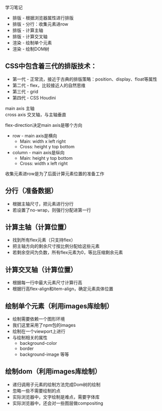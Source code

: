 学习笔记

* 排版 - 根据浏览器属性进行排版
* 排版 - 分行：收集元素进row
* 排版 - 计算主轴
* 排版 - 计算交叉轴
* 渲染 - 绘制单个元素
* 渲染 - 绘制DOM树

## CSS中包含着三代的排版技术：  
* 第一代 - 正常流，接近于古典的排版策略：position、display、float等属性
* 第二代 - flex，比较接近人的自然思维
* 第三代 - grid
* 第四代 - CSS Houdini

main axis 主轴   
cross axis 交叉轴，与主轴垂直   

flex-direction决定main axis是哪个方向   
* row - main axis是横向
    * Main: width x left right
    * Cross: height y top bottom
* column - main axis是纵向
    * Main: height y top bottom
    * Cross: width x left right

收集元素进row是为了后面计算元素位置的准备工作 

## 分行（准备数据）
* 根据主轴尺寸，把元素进行分行
* 若设置了no-wrap，则强行分配进第一行

## 计算主轴（计算位置）
* 找到所有flex元素（只支持flex）
* 把主轴方向的剩余尺寸按比例分配给这些元素
* 若剩余空间为负数，所有flex元素为0，等比压缩剩余元素

## 计算交叉轴（计算位置）
* 根据每一行中最大元素尺寸计算行高
* 根据行高flex-align和item-align，确定元素具体位置

## 绘制单个元素（利用images库绘制）
* 绘制需要依赖一个图形环境
* 我们这里采用了npm包的images
* 绘制在一个viewport上进行
* 与绘制相关的属性
    * background-color
    * border
    * background-image
    等等

## 绘制dom（利用images库绘制）
* 递归调用子元素的绘制方法完成Dom树的绘制
* 忽略一些不需要绘制的点
* 实际浏览器中，文字绘制是难点，需要字体库
* 实际浏览器中，还会对一些图层做compositing
